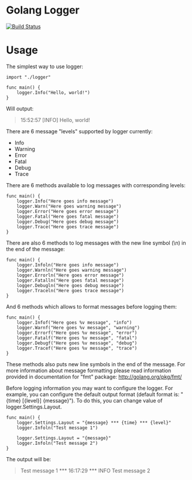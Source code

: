 Golang Logger
=============

[![Build Status](https://travis-ci.org/doojin/logger.svg)](https://travis-ci.org/doojin/logger)

Usage
=====

The simplest way to use logger:

    import "./logger"
    
    func main() {
        logger.Info("Hello, world!")
    }
Will output:
>15:52:57 [INFO] Hello, world!

There are 6 message "levels" supported by logger currently:

* Info
* Warning
* Error
* Fatal
* Debug
* Trace

There are 6 methods available to log messages with corresponding levels:

    func main() {
        logger.Info("Here goes info message")
        logger.Warn("Here goes warning message")
        logger.Error("Here goes error message")
        logger.Fatal("Here goes fatal message")
        logger.Debug("Here goes debug message")
        logger.Trace("Here goes trace message")
    }
    
There are also 6 methods to log messages with the new line symbol (\n) in the end of the message:

    func main() {
        logger.Infoln("Here goes info message")
        logger.Warnln("Here goes warning message")
        logger.Errorln("Here goes error message")
        logger.Fatalln("Here goes fatal message")
        logger.Debugln("Here goes debug message")
        logger.Traceln("Here goes trace message")
    }
    
And 6 methods which allows to format messages before logging them:

    func main() {
        logger.Infof("Here goes %v message", "info")
        logger.Warnf("Here goes %v message", "warning")
        logger.Errorf("Here goes %v message", "error")
        logger.Fatalf("Here goes %v message", "fatal")
        logger.Debugf("Here goes %v message", "debug")
        logger.Tracef("Here goes %v message", "trace")
    }
These methods also puts new line symbols in the end of the message.
For more information about message formatting please read information provided in documentation for "fmt" package: http://golang.org/pkg/fmt/

Before logging information you may want to configure the logger.
For example, you can configure the default output format (default format is: "{time} [{level}] {message}").
To do this, you can change value of logger.Settings.Layout.

    func main() {
        logger.Settings.Layout = "{message} *** {time} *** {level}"
        logger.Infoln("Test message 1")
        
        logger.Settings.Layout = "{message}"
        logger.Infoln("Test message 2")
    }
    
The output will be:
>Test message 1 *** 16:17:29 *** INFO
>Test message 2